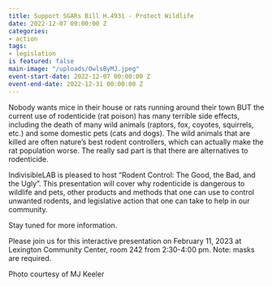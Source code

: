 ```yaml
---
title: Support SGARs Bill H.4931 - Protect Wildlife
date: 2022-12-07 09:00:00 Z
categories:
- action
tags:
- legislation
is featured: false
main-image: "/uploads/OwlsByMJ.jpeg"
event-start-date: 2022-12-07 00:00:00 Z
event-end-date: 2022-12-31 00:00:00 Z
---
```


Nobody wants mice in their house or rats running around their town BUT the current use of rodenticide (rat poison) has many terrible side effects, including the death of many wild animals (raptors, fox, coyotes, squirrels, etc.) and some domestic pets (cats and dogs). The wild animals that are killed are often nature’s best rodent controllers, which can actually make the rat population worse. The really sad part is that there are alternatives to rodenticide.

IndivisibleLAB is pleased to host  “Rodent Control: The Good, the Bad, and the Ugly”. This presentation will cover why rodenticide is dangerous to wildlife and pets, other products and methods that one can use to control unwanted rodents, and legislative action that one can take to help in our community.

Stay tuned for more information.

Please join us for this interactive presentation on February 11, 2023 at Lexington Community Center, room 242 from 2:30-4:00 pm. Note: masks are required.

Photo courtesy of MJ Keeler